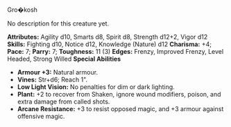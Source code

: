 Gro�kosh

No description for this creature yet.

**Attributes:** Agility d10, Smarts d8, Spirit d8, Strength d12+2, Vigor
d12
**Skills:** Fighting d10, Notice d12, Knowledge (Nature) d12
**Charisma:** +4; **Pace:** 7; **Parry:** 7; **Toughness:** 11 (3)
**Edges:** Frenzy, Improved Frenzy, Level Headed, Strong Willed
**Special Abilities**
- **Armour +3:** Natural armour.
- **Vines:** Str+d6; Reach 1".
- **Low Light Vision:** No penalties for dim or dark lighting.
- **Plant:** +2 to recover from Shaken, ignore wound modifiers, poison,
and extra damage from called shots.
- **Arcane Resistance:** +3 to resist opposed magic, and +3 armour
against offensive magic.

